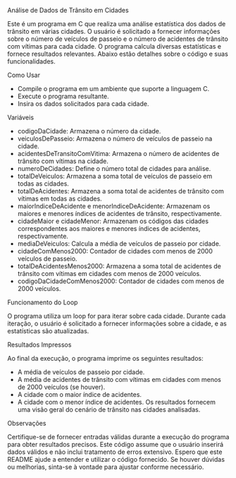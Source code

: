 
Análise de Dados de Trânsito em Cidades

Este é um programa em C que realiza uma análise estatística dos dados de trânsito em várias cidades. O usuário é solicitado a fornecer informações sobre o número de veículos de passeio e o número de acidentes de trânsito com vítimas para cada cidade. O programa calcula diversas estatísticas e fornece resultados relevantes. Abaixo estão detalhes sobre o código e suas funcionalidades.

Como Usar

- Compile o programa em um ambiente que suporte a linguagem C.
- Execute o programa resultante.
- Insira os dados solicitados para cada cidade.

Variáveis

- codigoDaCidade: Armazena o número da cidade.
- veiculosDePasseio: Armazena o número de veículos de passeio na cidade.
- acidentesDeTransitoComVitima: Armazena o número de acidentes de trânsito com vítimas na cidade.
- numeroDeCidades: Define o número total de cidades para análise.
- totalDeVeiculos: Armazena a soma total de veículos de passeio em todas as cidades.
- totalDeAcidentes: Armazena a soma total de acidentes de trânsito com vítimas em todas as cidades.
- maiorIndiceDeAcidente e menorIndiceDeAcidente: Armazenam os maiores e menores índices de acidentes de trânsito, respectivamente.
- cidadeMaior e cidadeMenor: Armazenam os códigos das cidades correspondentes aos maiores e menores índices de acidentes, respectivamente.
- mediaDeVeiculos: Calcula a média de veículos de passeio por cidade.
- cidadeComMenos2000: Contador de cidades com menos de 2000 veículos de passeio.
- totalDeAcidentesMenos2000: Armazena a soma total de acidentes de trânsito com vítimas em cidades com menos de 2000 veículos.
- codigoDaCidadeComMenos2000: Contador de cidades com menos de 2000 veículos.

Funcionamento do Loop

O programa utiliza um loop for para iterar sobre cada cidade. Durante cada iteração, o usuário é solicitado a fornecer informações sobre a cidade, e as estatísticas são atualizadas.

Resultados Impressos

Ao final da execução, o programa imprime os seguintes resultados:

- A média de veículos de passeio por cidade.
- A média de acidentes de trânsito com vítimas em cidades com menos de 2000 veículos (se houver).
- A cidade com o maior índice de acidentes.
- A cidade com o menor índice de acidentes.
Os resultados fornecem uma visão geral do cenário de trânsito nas cidades analisadas.

Observações

Certifique-se de fornecer entradas válidas durante a execução do programa para obter resultados precisos.
Este código assume que o usuário inserirá dados válidos e não inclui tratamento de erros extensivo.
Espero que este README ajude a entender e utilizar o código fornecido. Se houver dúvidas ou melhorias, sinta-se à vontade para ajustar conforme necessário.
